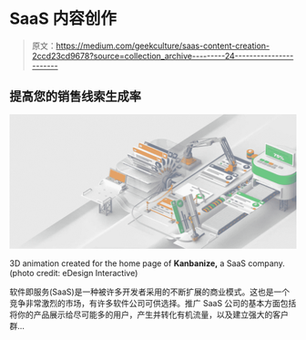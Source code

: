# SaaS 内容创作

> 原文：<https://medium.com/geekculture/saas-content-creation-2ccd23cd9678?source=collection_archive---------24----------------------->

## 提高您的销售线索生成率

![](img/1d17d678cafb8b5e11451856c56b9312.png)

3D animation created for the home page of **Kanbanize,** a SaaS company.(photo credit: eDesign Interactive)

软件即服务(SaaS)是一种被许多开发者采用的不断扩展的商业模式。这也是一个竞争非常激烈的市场，有许多软件公司可供选择。推广 SaaS 公司的基本方面包括将你的产品展示给尽可能多的用户，产生并转化有机流量，以及建立强大的客户群…